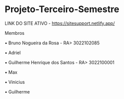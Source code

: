 # Projeto-Terceiro-Semestre

LINK DO SITE ATIVO - https://sitesupport.netlify.app/

Membros  

• Bruno Nogueira da Rosa - RA> 3022102085

• Adriel

• Guilherme Henrique dos Santos - RA> 3022100001

• Max 

• Vinicius

• Guilherme 
